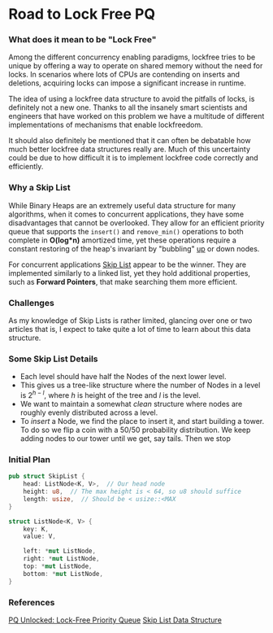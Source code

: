 # Road to Lock Free PQ

### What does it mean to be "Lock Free"

Among the different concurrency enabling paradigms, lockfree tries to be unique by offering a
way to operate on shared memory without the need for locks. In scenarios where lots of CPUs
are contending on inserts and deletions, acquiring locks can impose a significant increase
in runtime.

The idea of using a lockfree data structure to avoid the pitfalls of locks, is definitely not a
new one. Thanks to all the insanely smart scientists and engineers that have worked on this problem
we have a multitude of different implementations of mechanisms that enable lockfreedom.

It should also definitely be mentioned that it can often be debatable how much better lockfree
data structures really are. Much of this uncertainty could be due to how difficult it is to implement
lockfree code correctly and efficiently.

### Why a Skip List

While Binary Heaps are an extremely useful data structure for many algorithms, when it comes to concurrent
applications, they have some disadvantages that cannot be overlooked. They allow for an efficient
priority queue that supports the `insert()` and `remove_min()` operations to both complete in **O(log\*n)**
amortized time, yet these operations require a constant restoring of the heap's invariant by "bubbling"
[up](https://www.lavivienpost.net/max-heap-implementation/) or down nodes.

For concurrent applications [Skip List](https://www.mydistributed.systems/2021/03/skip-list-data-structure.html)
appear to be the winner. They are implemented similarly to a linked list, yet they hold additional properties,
such as **Forward Pointers**, that make searching them more efficient.

### Challenges

As my knowledge of Skip Lists is rather limited, glancing over one or two articles that is, I expect to take
quite a lot of time to learn about this data structure.

### Some Skip List Details

- Each level should have half the Nodes of the next lower level.
- This gives us a tree-like structure where the number of Nodes in a level is $2^{h-l}$, where $h$ is
  height of the tree and $l$ is the level.
- We want to maintain a somewhat _clean_ structure where nodes are roughly evenly distributed across a level.
- To _insert_ a Node, we find the place to insert it, and start building a tower. To do so we flip a coin
  with a $50/50$ probability distribution. We keep adding nodes to our tower until we get, say tails. Then we stop

### Initial Plan

```rust
pub struct SkipList {
    head: ListNode<K, V>,  // Our head node
	height: u8,  // The max height is < 64, so u8 should suffice
	length: usize,  // Should be < usize::<MAX
}

struct ListNode<K, V> {
    key: K,
	value: V,

	left: *mut ListNode,
	right: *mut ListNode,
	top: *mut ListNode,
	bottom: *mut ListNode,
}
```

### References

[PQ Unlocked: Lock-Free Priority Queue](https://tstentz.github.io/418proposal/)
[Skip List Data Structure](https://www.mydistributed.systems/2021/03/skip-list-data-structure.html)
